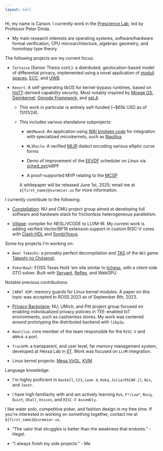 ```yaml
---
layout: null
---
```


<link rel="stylesheet" type="text/css" href="styles.css">

Hi, my name is Carson. I currently work in the [Prescience Lab](http://presciencelab.org/), led by Professor Peter Dinda.

- My main research interests are operating systems, software/hardware formal verification, CPU microarchitecture, algebraic geometry, and homotopy type theory. 

The following projects are my current focus:

- `Tortoise` (Senior Thesis cont.): a distributed, geolocation-based model of differential privacy, 
implemented using a novel application of
[moduli spaces](https://people.math.harvard.edu/~bejleri/teaching/math259xfa19/math259x_fullnotes.pdf),
[ECC](https://en.wikipedia.org/wiki/Elliptic-curve_cryptography), and 
[UWB](https://en.wikipedia.org/wiki/Ultra-wideband). 

- `Renert`: A self-generating libOS for kernel-bypass runtimes, based on
[HoTT](https://ncatlab.org/nlab/show/homotopy+type+theory)-derived capability 
security. Most notably inspired by [Mirage OS](https://mirage.io), 
[Demikernel](https://github.com/microsoft/demikernel), 
[Genode Framework](https://genode.org/documentation/genode-foundations-23-05.pdf), and
[seL4](https://sel4.systems). 

   - This work in particular is entirely self-funded (~$65k USD as of 11/01/24). 

   - This includes various standalone subprojects:

      - `WASMwand`: An application using [WAI bindgen code](https://docs.wasmer.io/wai) for integration with specialized microkernels, such as [Nautilus](https://github.com/PeterDinda/nautilus)

      - `MLIRacle`: A verified [MLIR](https://mlir.llvm.org/) dialect encoding various elliptic curve forms

      - Demo of improvement of the [EEVDF](https://docs.kernel.org/scheduler/sched-eevdf.html) scheduler on Linux via [sched_ext](https://www.kernel.org/doc/html/next/scheduler/sched-ext.html)/eBPF

      - A proof-supported MVP relating to the [MCSP](https://scholarship.claremont.edu/cgi/viewcontent.cgi?article=1256&context=hmc_theses)

      A whitepaper will be released June 1st, 2025; email me at `${first_name}@surmeier.us` for more information.

I currently contribute to the following:

- [Constellation](https://constellation-project.net/): NU and CMU project group aimed at developing full software and hardware stack for frictionless heterogeneous parallelism.

- [Village](https://github.com/vlang-project): compiler for NESL/VCODE to LLVM-IR. My current work is adding verified Vector/BF16 extension support in custom RISC-V cores with 
[Clash HDL](https://clash-lang.org) 
and [SymbiYosys](https://symbiyosys.readthedocs.io/en/latest/index.html).
  
Some toy projects I'm working on:

- `Beet Takeshi`: a provably perfect decompilation and 
[TAS](https://en.wikipedia.org/wiki/Tool-assisted_speedrun) of the 
`NES` game 
[Takeshi no Chōsenjō](https://en.wikipedia.org/wiki/Takeshi_no_Ch%C5%8Dsenj%C5%8D).

- `PokerBowl`: FOSS Texas Hold 'em site similar to 
[lichess](https://lichess.org), with a client-side GTO solver. Built with 
[Servant](https://www.servant.dev),
[Reflex](https://github.com/reflex-frp/reflex), and
WebGPU.

Notable previous contributions:

- `CARAT KOP`: memory guards for Linux kernel modules. A paper on this topic was accepted to ROSS 2023 as of September 8th, 2023. 

- [Privacy Backplane](https://privacy-backplane.org/): NU, UMich, and Pitt project group focused on enabling individualized privacy policies in TEE-enabled IoT environments, such as cashierless stores. My work was centered around prototyping the distributed backend with `libp2p`. 

- `Nautilus`: core member of the team responsible for the `RISC-V` and `ARMv8-A` port.

- `TrackFM`: a transparent, and user level, far memory management system, developed at Hexsa Lab in [IIT](https://www.iit.edu/). Work was focused on `LLVM` integration.

- Linux kernel projects:
[Mesa VirGL](https://docs.mesa3d.org/drivers/virgl.html),
[KVM](https://www.linux-kvm.org/page/Main_Page)

Language knowledge:

- I'm highly proficient in `Haskell`, `C23`, `Lean 4`, `Koka`, `Julia/OSCAR.jl`, `Nix`, and `Janet`.

- I have high familiarity with and am actively learning `Rzk`, `F*/Low*`, `Rocq`, `Quint`, `Dhall`, `Unison`, and `RISC-V Assembly`.

I like water polo, competitive poker, and fashion design in my free time. If you're interested in working on something together, contact me at `${first_name}@surmeier.us`.

- “The valor that struggles is better than the weakness that endures.” - Hegel.

- "I always finish my side projects." - Me
